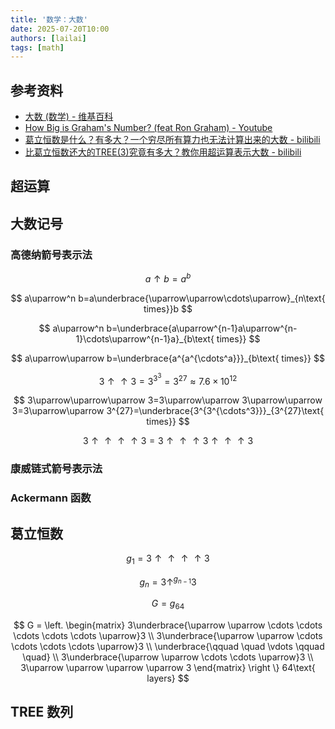 ```yaml
---
title: '数学：大数'
date: 2025-07-20T10:00
authors: [lailai]
tags: [math]
---
```


<!-- truncate -->

## 参考资料

- [大数 (数学) - 维基百科](<https://zh.wikipedia.org/zh-cn/大数_(数学)>)
- [How Big is Graham's Number? (feat Ron Graham) - Youtube](https://www.youtube.com/watch?v=GuigptwlVHo)
- [葛立恒数是什么？有多大？一个穷尽所有算力也无法计算出来的大数 - bilibili](https://www.bilibili.com/video/BV1Yt411z7dR)
- [比葛立恒数还大的TREE(3)究竟有多大？教你用超运算表示大数 - bilibili](https://www.bilibili.com/video/BV1Kt411z7fB)

## 超运算

## 大数记号

### 高德纳箭号表示法

$$
a\uparrow b=a^b
$$

$$
a\uparrow^n b=a\underbrace{\uparrow\uparrow\cdots\uparrow}_{n\text{ times}}b
$$

$$
a\uparrow^n b=\underbrace{a\uparrow^{n-1}a\uparrow^{n-1}\cdots\uparrow^{n-1}a}_{b\text{ times}}
$$

$$
a\uparrow\uparrow b=\underbrace{a^{a^{\cdots^a}}}_{b\text{ times}}
$$

$$
3\uparrow\uparrow 3=3^{3^3}=3^{27}\approx7.6\times10^{12}
$$

$$
3\uparrow\uparrow\uparrow 3=3\uparrow\uparrow 3\uparrow\uparrow 3=3\uparrow\uparrow 3^{27}=\underbrace{3^{3^{\cdots^3}}}_{3^{27}\text{ times}}
$$

$$
3\uparrow\uparrow\uparrow\uparrow 3=3\uparrow\uparrow\uparrow 3\uparrow\uparrow\uparrow 3
$$

### 康威链式箭号表示法

### Ackermann 函数

## 葛立恒数

$$
g_1=3\uparrow\uparrow\uparrow\uparrow 3
$$

$$
g_n=3\uparrow^{g_{n-1}}3
$$

$$
G=g_{64}
$$

$$
G = \left.
\begin{matrix}
  3\underbrace{\uparrow \uparrow \cdots \cdots \cdots \cdots \cdots \uparrow}3 \\
  3\underbrace{\uparrow \uparrow \cdots \cdots \cdots \cdots \uparrow}3 \\
  \underbrace{\qquad \quad \vdots \qquad \quad} \\
  3\underbrace{\uparrow \uparrow \cdots \cdots \uparrow}3 \\
  3\uparrow \uparrow \uparrow \uparrow 3
\end{matrix}
\right \} 64\text{ layers}
$$

## TREE 数列
